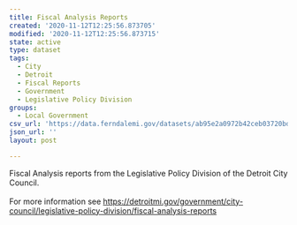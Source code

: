 ```yaml
---
title: Fiscal Analysis Reports
created: '2020-11-12T12:25:56.873705'
modified: '2020-11-12T12:25:56.873715'
state: active
type: dataset
tags:
  - City
  - Detroit
  - Fiscal Reports
  - Government
  - Legislative Policy Division
groups:
  - Local Government
csv_url: 'https://data.ferndalemi.gov/datasets/ab95e2a0972b42ceb03720bdcfe29466_0.csv'
json_url: ''
layout: post

---
```

<div>Fiscal Analysis reports from the Legislative Policy Division of the Detroit City Council. </div><div><br /></div><div>For more information see <a href='https://detroitmi.gov/government/city-council/legislative-policy-division/fiscal-analysis-reports' target='_blank'>https://detroitmi.gov/government/city-council/legislative-policy-division/fiscal-analysis-reports</a></div>
